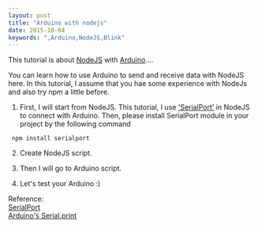 ```yaml
---
layout: post
title: "Arduino with nodejs"
date: 2015-10-04
keywords: ",Arduino,NodeJS,Blink"
---
```


This tutorial is about [NodeJS](https://nodejs.org/en/) with [Arduino](https://www.arduino.cc/)....

You can learn how to use Arduino to send and receive data with NodeJS here.
In this tutorial, I assume that you hae some experience with NodeJs and also try npm a little before.

1. First, I will start from NodeJS. This tutorial, I use ['SerialPort'](https://www.npmjs.com/package/serialport) in NodeJS to connect with Arduino.
Then, please install SerialPort module in your project by the following command
```shell
 npm install serialport
```

2. Create NodeJS script. <script src="https://gist.github.com/auycro/71210f1787be4c228e8e.js"></script>

3. Then I will go to Arduino script.<script src="https://gist.github.com/auycro/66ad03add77505ba442c.js"></script>

4. Let's test your Arduino :)

Reference: <br/>
[SerialPort](https://www.npmjs.com/package/serialport)  <br/>
[Arduino's Serial.print](https://www.arduino.cc/en/Serial/Print)
